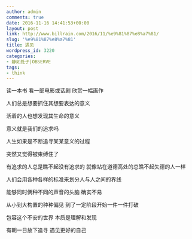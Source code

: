 ```yaml
---
author: admin
comments: true
date: 2016-11-16 14:41:53+00:00
layout: post
link: http://www.billrain.com/2016/11/%e9%81%87%e8%a7%81/
slug: '%e9%81%87%e8%a7%81'
title: 遇见
wordpress_id: 3220
categories:
- 静如处子|OBSERVE
tags:
- think
---
```


读一本书 看一部电影或话剧 欣赏一幅画作

人们总是想要抓住其想要表达的意义

活着的人也想发现其生命的意义

意义就是我们的追求吗

人生如果是不断追寻某某意义的过程

突然又觉得被束缚住了

有追求的人总是瞧不起没有追求的 就像站在道德高处的总瞧不起失德的人一样

人们会用各种各样的标准来划分人与人之间的界线

能够同时俩种不同的声音的头脑 确实不易

从小到大构置的种种偏见 到了一定阶段开始一件一件打破

包容这个不安的世界 本质是理解和发现

有朝一日放下追寻 遇见更好的自己
